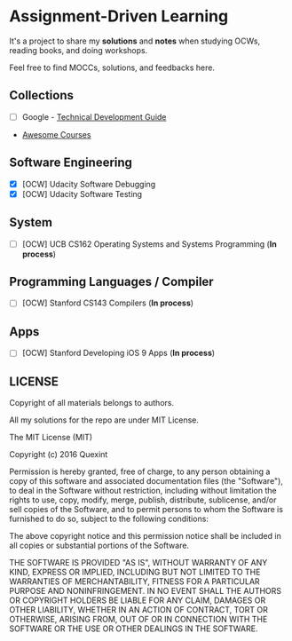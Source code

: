 # Assignment-Driven Learning

It's a project to share my **solutions** and **notes** when studying OCWs, reading books, and doing workshops.

Feel free to find MOCCs, solutions, and feedbacks here.

## Collections

- [ ] Google - [Technical Development Guide](https://www.google.com.tw/about/careers/students/guide-to-technical-development.html)
- [Awesome Courses](https://github.com/prakhar1989/awesome-courses)

## Software Engineering

- [x] [OCW] Udacity Software Debugging
- [x] [OCW] Udacity Software Testing

## System

- [ ] [OCW] UCB CS162 Operating Systems and Systems Programming (**In process**)

## Programming Languages / Compiler

- [ ] [OCW] Stanford CS143 Compilers (**In process**)

## Apps

- [ ] [OCW] Stanford Developing iOS 9 Apps (**In process**)

## LICENSE

Copyright of all materials belongs to authors.

All my solutions for the repo are under MIT License.

The MIT License (MIT)

Copyright (c) 2016 Quexint

Permission is hereby granted, free of charge, to any person obtaining a copy
of this software and associated documentation files (the "Software"), to deal
in the Software without restriction, including without limitation the rights
to use, copy, modify, merge, publish, distribute, sublicense, and/or sell
copies of the Software, and to permit persons to whom the Software is
furnished to do so, subject to the following conditions:

The above copyright notice and this permission notice shall be included in all
copies or substantial portions of the Software.

THE SOFTWARE IS PROVIDED "AS IS", WITHOUT WARRANTY OF ANY KIND, EXPRESS OR
IMPLIED, INCLUDING BUT NOT LIMITED TO THE WARRANTIES OF MERCHANTABILITY,
FITNESS FOR A PARTICULAR PURPOSE AND NONINFRINGEMENT. IN NO EVENT SHALL THE
AUTHORS OR COPYRIGHT HOLDERS BE LIABLE FOR ANY CLAIM, DAMAGES OR OTHER
LIABILITY, WHETHER IN AN ACTION OF CONTRACT, TORT OR OTHERWISE, ARISING FROM,
OUT OF OR IN CONNECTION WITH THE SOFTWARE OR THE USE OR OTHER DEALINGS IN THE
SOFTWARE.
